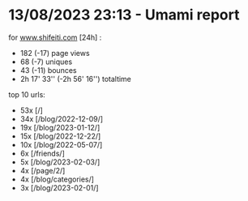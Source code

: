 # 13/08/2023 23:13 - Umami report
for www.shifeiti.com [24h] :

 - 182 (-17) page views
 - 68 (-7) uniques
 - 43 (-11) bounces
 - 2h 17' 33'' (-2h 56' 16'') totaltime


top 10 urls:
 - 53x [/]
 - 34x [/blog/2022-12-09/]
 - 19x [/blog/2023-01-12/]
 - 15x [/blog/2022-12-22/]
 - 10x [/blog/2022-05-07/]
 - 6x [/friends/]
 - 5x [/blog/2023-02-03/]
 - 4x [/page/2/]
 - 4x [/blog/categories/]
 - 3x [/blog/2023-02-01/]


